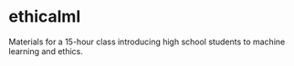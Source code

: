 # ethicalml
Materials for a 15-hour class introducing high school students to machine learning and ethics.
